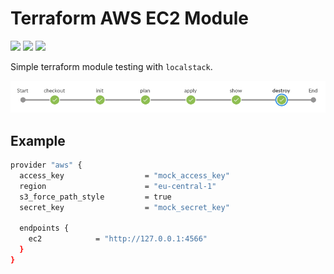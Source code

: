 # Terraform AWS EC2 Module

![](https://img.shields.io/badge/terraform-v1.0.9-blueviolet?logo=terraform)
![](https://img.shields.io/badge/aws-3.63.0-yellow?logo=amazonaws)
![](https://img.shields.io/badge/localstack-latest-white?logo=github)

Simple terraform module testing with `localstack`.

![](images/module-pipeline.png)

## Example

```sh
provider "aws" {
  access_key                  = "mock_access_key"
  region                      = "eu-central-1"
  s3_force_path_style         = true
  secret_key                  = "mock_secret_key"

  endpoints {
    ec2            = "http://127.0.0.1:4566"
  }
}
```
